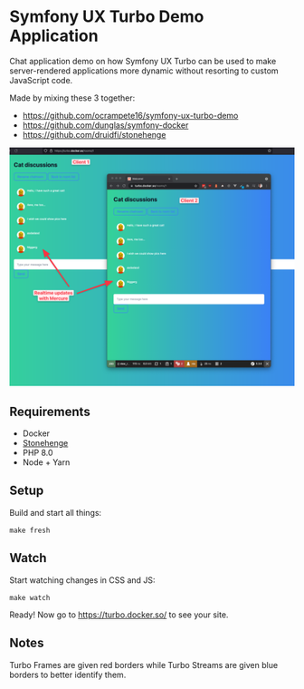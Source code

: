 # Symfony UX Turbo Demo Application

Chat application demo on how Symfony UX Turbo can be used to make server-rendered applications more dynamic without
resorting to custom JavaScript code.

Made by mixing these 3 together:

- https://github.com/ocrampete16/symfony-ux-turbo-demo
- https://github.com/dunglas/symfony-docker
- https://github.com/druidfi/stonehenge

![Screenshot](screenshot.png "Screenshot")

## Requirements

- Docker
- [Stonehenge](https://github.com/druidfi/stonehenge)
- PHP 8.0
- Node + Yarn

## Setup

Build and start all things:

```
make fresh
```

## Watch

Start watching changes in CSS and JS:

```
make watch
```

Ready! Now go to https://turbo.docker.so/ to see your site.

## Notes

Turbo Frames are given red borders while Turbo Streams are given blue borders to better identify them.
